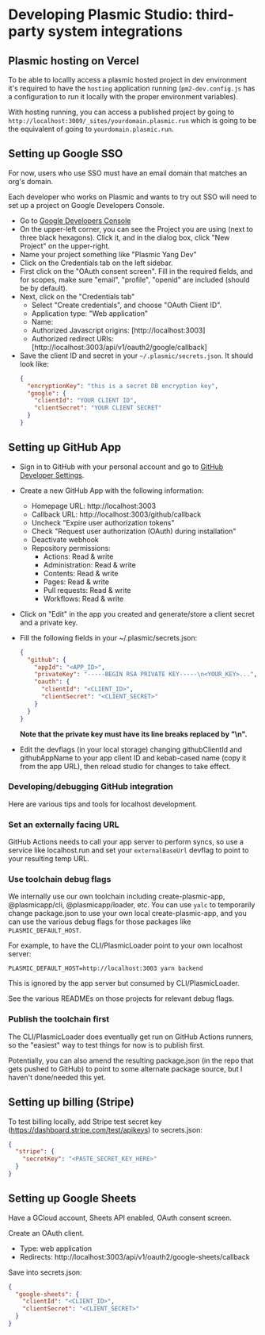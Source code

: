 # Developing Plasmic Studio: third-party system integrations

## Plasmic hosting on Vercel

To be able to locallly access a plasmic hosted project in dev environment it's required to have the `hosting` application running (`pm2-dev.config.js` has a configuration to run it locally with the proper environment variables).

With hosting running, you can access a published project by going to `http://localhost:3009/_sites/yourdomain.plasmic.run` which is going to be the equivalent of going to `yourdomain.plasmic.run`.

## Setting up Google SSO

For now, users who use SSO must have an email domain that matches an org's domain.

Each developer who works on Plasmic and wants to try out SSO will need to set up
a project on Google Developers Console.

- Go to [Google Developers Console](https://console.developers.google.com/)
- On the upper-left corner, you can see the Project you are using (next to three black hexagons).
  Click it, and in the dialog box, click "New Project" on the upper-right.
- Name your project something like "Plasmic Yang Dev"
- Click on the Credentials tab on the left sidebar.
- First click on the "OAuth consent screen". Fill in the required fields, and for scopes,
  make sure "email", "profile", "openid" are included (should be by default).
- Next, click on the "Credentials tab"
  - Select "Create credentials", and choose "OAuth Client ID".
  - Application type: "Web application"
  - Name: <whatever you want>
  - Authorized Javascript origins: [http://localhost:3003]
  - Authorized redirect URIs: [http://localhost:3003/api/v1/oauth2/google/callback]
- Save the client ID and secret in your `~/.plasmic/secrets.json`. It should look like:
  ```json
  {
    "encryptionKey": "this is a secret DB encryption key",
    "google": {
      "clientId": "YOUR CLIENT ID",
      "clientSecret": "YOUR CLIENT SECRET"
    }
  }
  ```

## Setting up GitHub App

- Sign in to GitHub with your personal account and go to
  [GitHub Developer Settings](https://github.com/settings/apps).
- Create a new GitHub App with the following information:
  - Homepage URL: http://localhost:3003
  - Callback URL: http://localhost:3003/github/callback
  - Uncheck "Expire user authorization tokens"
  - Check "Request user authorization (OAuth) during installation"
  - Deactivate webhook
  - Repository permissions:
    - Actions: Read & write
    - Administration: Read & write
    - Contents: Read & write
    - Pages: Read & write
    - Pull requests: Read & write
    - Workflows: Read & write
- Click on "Edit" in the app you created and generate/store a client secret
  and a private key.
- Fill the following fields in your ~/.plasmic/secrets.json:

  ```json
  {
    "github": {
      "appId": "<APP_ID>",
      "privateKey": "-----BEGIN RSA PRIVATE KEY-----\n<YOUR_KEY>...",
      "oauth": {
        "clientId": "<CLIENT_ID>",
        "clientSecret": "<CLIENT_SECRET>"
      }
    }
  }
  ```

  **Note that the private key must have its line breaks replaced by "\n".**

- Edit the devflags (in your local storage) changing githubClientId and
  githubAppName to your app client ID and kebab-cased name (copy it from the
  app URL), then reload studio for changes to take effect.

### Developing/debugging GitHub integration

Here are various tips and tools for localhost development.

### Set an externally facing URL

GitHub Actions needs to call your app server to perform syncs, so use a service
like localhost.run and set your `externalBaseUrl` devflag to point to your
resulting temp URL.

### Use toolchain debug flags

We internally use our own toolchain including create-plasmic-app,
@plasmicapp/cli, @plasmicapp/loader, etc. You can use `yalc` to temporarily
change package.json to use your own local create-plasmic-app, and you can use
the various debug flags for those packages like `PLASMIC_DEFAULT_HOST`.

For example, to have the CLI/PlasmicLoader point to your own localhost server:

    PLASMIC_DEFAULT_HOST=http://localhost:3003 yarn backend

This is ignored by the app server but consumed by CLI/PlasmicLoader.

See the various READMEs on those projects for relevant debug flags.

### Publish the toolchain first

The CLI/PlasmicLoader does eventually get run on GitHub Actions runners, so the "easiest" way to test things for now is to publish first.

Potentially, you can also amend the resulting package.json (in the repo that gets pushed to GitHub) to point to some alternate package source, but I haven't done/needed this yet.

## Setting up billing (Stripe)

To test billing locally, add Stripe test secret key (https://dashboard.stripe.com/test/apikeys) to secrets.json:

```json
{
  "stripe": {
    "secretKey": "<PASTE_SECRET_KEY_HERE>"
  }
}
```

## Setting up Google Sheets

Have a GCloud account, Sheets API enabled, OAuth consent screen.

Create an OAuth client.

- Type: web application
- Redirects: http://localhost:3003/api/v1/oauth2/google-sheets/callback

Save into secrets.json:

```json
{
  "google-sheets": {
    "clientId": "<CLIENT_ID>",
    "clientSecret": "<CLIENT_SECRET>"
  }
}
```

